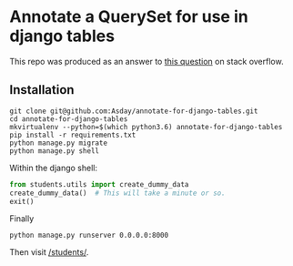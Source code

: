 # Annotate a QuerySet for use in django tables

This repo was produced as an answer to [this question](https://stackoverflow.com/questions/48500712/django-filter-and-django-tables2-using-a-foreign-attribute) on stack overflow.

## Installation

```shell
git clone git@github.com:Asday/annotate-for-django-tables.git
cd annotate-for-django-tables
mkvirtualenv --python=$(which python3.6) annotate-for-django-tables
pip install -r requirements.txt
python manage.py migrate
python manage.py shell
```

Within the django shell:

```python
from students.utils import create_dummy_data
create_dummy_data()  # This will take a minute or so.
exit()
```

Finally

```shell
python manage.py runserver 0.0.0.0:8000
```

Then visit [/students/](http://127.0.0.1:8000/students/).
